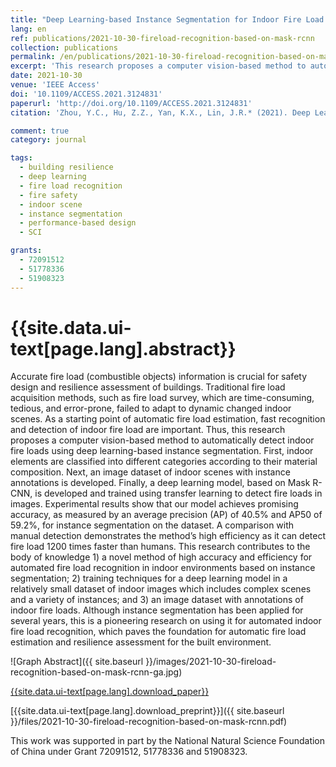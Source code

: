 ```yaml
---
title: "Deep Learning-based Instance Segmentation for Indoor Fire Load Recognition"
lang: en
ref: publications/2021-10-30-fireload-recognition-based-on-mask-rcnn
collection: publications
permalink: /en/publications/2021-10-30-fireload-recognition-based-on-mask-rcnn
excerpt: 'This research proposes a computer vision-based method to automatically detect indoor fire loads using deep learning-based instance segmentation; an image dataset of indoor scenes with various fire load instances annotated is also developed. Although instance segmentation has been applied for several years, this is a pioneering research on using it for automated indoor fire load recognition, which paves the foundation to automatic fire load estimation and resilience assessment for the built environment.'
date: 2021-10-30
venue: 'IEEE Access'
doi: '10.1109/ACCESS.2021.3124831'
paperurl: 'http://doi.org/10.1109/ACCESS.2021.3124831'
citation: 'Zhou, Y.C., Hu, Z.Z., Yan, K.X., Lin, J.R.* (2021). Deep Learning-based Instance Segmentation for Indoor Fire Load Recognition. <i>IEEE Access</i>, 9, xxx-xxx. doi: 10.1109/ACCESS.2021.3124831'

comment: true
category: journal

tags: 
  - building resilience
  - deep learning
  - fire load recognition
  - fire safety
  - indoor scene
  - instance segmentation
  - performance-based design
  - SCI

grants:
  - 72091512
  - 51778336
  - 51908323
---
```



{{site.data.ui-text[page.lang].abstract}}
====

Accurate fire load (combustible objects) information is crucial for safety design and resilience assessment of buildings. Traditional fire load acquisition methods, such as fire load survey, which are time-consuming, tedious, and error-prone, failed to adapt to dynamic changed indoor scenes. As a starting point of automatic fire load estimation, fast recognition and detection of indoor fire load are important. Thus, this research proposes a computer vision-based method to automatically detect indoor fire loads using deep learning-based instance segmentation. First, indoor elements are classified into different categories according to their material composition. Next, an image dataset of indoor scenes with instance annotations is developed. Finally, a deep learning model, based on Mask R-CNN, is developed and trained using transfer learning to detect fire loads in images. Experimental results show that our model achieves promising accuracy, as measured by an average precision (AP) of 40.5% and AP50 of 59.2%, for instance segmentation on the dataset. A comparison with manual detection demonstrates the method’s high efficiency as it can detect fire load 1200 times faster than humans. This research contributes to the body of knowledge 1) a novel method of high accuracy and efficiency for automated fire load recognition in indoor environments based on instance segmentation; 2) training techniques for a deep learning model in a relatively small dataset of indoor images which includes complex scenes and a variety of instances; and 3) an image dataset with annotations of indoor fire loads. Although instance segmentation has been applied for several years, this is a pioneering research on using it for automated indoor fire load recognition, which paves the foundation for automatic fire load estimation and resilience assessment for the built environment.

![Graph Abstract]({{ site.baseurl }}/images/2021-10-30-fireload-recognition-based-on-mask-rcnn-ga.jpg)

[{{site.data.ui-text[page.lang].download_paper}}]({{page.paperurl}})

[{{site.data.ui-text[page.lang].download_preprint}}]({{ site.baseurl }}/files/2021-10-30-fireload-recognition-based-on-mask-rcnn.pdf)

This work was supported in part by the National Natural Science Foundation of China under Grant 72091512, 51778336 and 51908323.